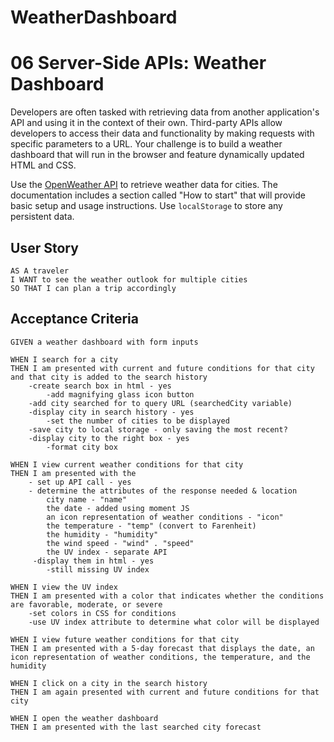 # WeatherDashboard
# 06 Server-Side APIs: Weather Dashboard

Developers are often tasked with retrieving data from another application's API and using it in the context of their own. Third-party APIs allow developers to access their data and functionality by making requests with specific parameters to a URL. Your challenge is to build a weather dashboard that will run in the browser and feature dynamically updated HTML and CSS.

Use the [OpenWeather API](https://openweathermap.org/api) to retrieve weather data for cities. The documentation includes a section called "How to start" that will provide basic setup and usage instructions. Use `localStorage` to store any persistent data.

## User Story

```
AS A traveler
I WANT to see the weather outlook for multiple cities
SO THAT I can plan a trip accordingly
```

## Acceptance Criteria

```
GIVEN a weather dashboard with form inputs

WHEN I search for a city
THEN I am presented with current and future conditions for that city and that city is added to the search history
    -create search box in html - yes
        -add magnifying glass icon button
    -add city searched for to query URL (searchedCity variable)
    -display city in search history - yes
        -set the number of cities to be displayed
    -save city to local storage - only saving the most recent?
    -display city to the right box - yes
        -format city box
    
WHEN I view current weather conditions for that city
THEN I am presented with the 
    - set up API call - yes
    - determine the attributes of the response needed & location 
        city name - "name"
        the date - added using moment JS
        an icon representation of weather conditions - "icon"
        the temperature - "temp" (convert to Farenheit)
        the humidity - "humidity"
        the wind speed - "wind" . "speed"
        the UV index - separate API
     -display them in html - yes
        -still missing UV index

WHEN I view the UV index
THEN I am presented with a color that indicates whether the conditions are favorable, moderate, or severe
    -set colors in CSS for conditions
    -use UV index attribute to determine what color will be displayed

WHEN I view future weather conditions for that city
THEN I am presented with a 5-day forecast that displays the date, an icon representation of weather conditions, the temperature, and the humidity

WHEN I click on a city in the search history
THEN I am again presented with current and future conditions for that city

WHEN I open the weather dashboard
THEN I am presented with the last searched city forecast
```


